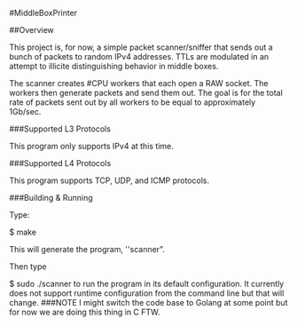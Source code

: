 #MiddleBoxPrinter


##Overview

This project is, for now, a simple packet scanner/sniffer that 
sends out a bunch of packets to random IPv4 addresses. TTLs are 
modulated in an attempt to illicite distinguishing behavior
in middle boxes.

The scanner creates #CPU workers that each open a RAW socket.
The workers then generate packets and send them out. The goal
is for the total rate of packets sent out by all workers
to be equal to approximately 1Gb/sec. 

###Supported L3 Protocols

This program only supports IPv4 at this time.

###Supported L4 Protocols

This program supports TCP, UDP, and ICMP protocols.


###Building & Running

Type:

$ make

This will generate the program, ''scanner".

Then type 

$ sudo ./scanner to run the program in its default configuration. It currently
does not support runtime configuration from the command line but that will change.
###NOTE
I might switch the code base to Golang at some point but for now we are
doing this thing in C FTW.